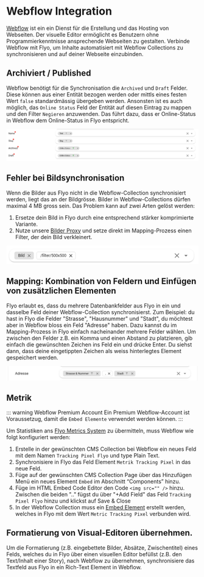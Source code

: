 # Webflow Integration

[Webflow](https://www.webflow.com) ist ein ein Dienst für die Erstellung und das Hosting von Webseiten. Der visuelle Editor ermöglicht es Benutzern ohne Programmierkenntnisse ansprechende Webseiten zu gestalten. Verbinde Webflow mit Flyo, um Inhalte automatisiert mit Webflow Collections zu synchronisieren und auf deiner Webseite einzubinden.

## Archiviert / Published 

Webflow benötigt für die Synchronisation die `Archived` und `Draft` Felder. Diese können aus einer Entität bezogen werden oder mittls eines festen Wert `false` standardmässig übergeben werden. Ansonsten ist es auch möglich, das `Online Status` Feld der Entität auf diesen Eintrag zu mappen und den Filter `Negieren` anzuwenden. Das führt dazu, dass er Online-Status in Webflow dem Online-Status in Flyo entspricht.

![Webflow Mapping](assets/webflow/status-mapping.png)

## Fehler bei Bildsynchronisation

Wenn die Bilder aus Flyo nicht in die Webflow-Collection synchronisiert werden, liegt das an der Bildgrösse. Bilder in Webflow-Collections dürfen maximal 4 MB gross sein. Das Problem kann auf zwei Arten gelöst werden:
1) Ersetze dein Bild in Flyo durch eine entsprechend stärker komprimierte Variante.
2) Nutze unsere [Bilder Proxy](../dev/infos/images.md) und setze direkt im Mapping-Prozess einen Filter, der dein Bild verkleinert.

![Filter Mapping](../dev/infos/assets/image-filter-mapping.png)

## Mapping: Kombination von Feldern und Einfügen von zusätzlichen Elementen

Flyo erlaubt es, dass du mehrere Datenbankfelder aus Flyo in ein und dasselbe Feld deiner Webflow-Collection synchronisierst. Zum Beispiel: du hast in Flyo die Felder "Strasse", "Hausnummer" und "Stadt", du möchtest aber in Webflow bloss ein Feld "Adresse" haben. Dazu kannst du im Mapping-Prozess in Flyo einfach nacheinander mehrere Felder wählen. Um zwischen den Felder z.B. ein Komma und einen Abstand zu platzieren, gib einfach die gewünschten Zeichen ins Feld ein und drücke Enter. Du siehst dann, dass deine eingetippten Zeichen als weiss hinterlegtes Element gespeichert werden.

![Insert Characters](assets/webflow/insert_characters.png)

## Metrik

::: warning Webflow Premium Account
Ein Premium Webflow-Account ist Voraussetzug, damit die `Embed Elemente` verwendet werden können.
:::

Um Statistiken ans [Flyo Metrics System](../dev/infos/metrics.md) zu übermitteln, muss Webflow wie folgt konfiguriert werden:

1. Erstelle in der gewünschten CMS Collection bei Webflow ein neues Feld mit dem Namen `Tracking Pixel Flyo` und type Plain Text.
2. Synchronisiere in Flyo das Feld Element `Metrik Tracking Pixel` in das neue Feld.
3. Füge auf der gewünschten CMS Collection Page über das Hinzufügen Menü ein neues Element `Embed` im Abschnitt “Components” hinzu.
4. Füge im HTML Embed Code Editor den Code `<img src="" />` hinzu. Zwischen die beiden ".." fügst du über "+Add Field" das Feld `Tracking Pixel Flyo` hinzu und klickst auf Save & Close
5. In der Webflow Collection muss ein [Embed Element](https://university.webflow.com/lesson/custom-code-embed) erstellt werden, welches in Flyo mit dem Wert `Metric Tracking Pixel` verbunden wird.

## Formatierung von Visual-Editoren übernehmen.

Um die Formatierung (z.B. eingebettete Bilder, Absätze, Zwischentitel) eines Felds, welches du in Flyo über einen visuellen Editor befüllst (z.B. den Text/Inhalt einer Story), nach Webflow zu übernehmen, synchronisiere das Textfeld aus Flyo in ein Rich-Text Element in Webflow.
